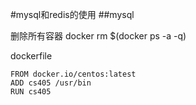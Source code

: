 #mysql和redis的使用
##mysql

删除所有容器
docker rm $(docker ps -a -q) 

dockerfile  
```
FROM docker.io/centos:latest
ADD cs405 /usr/bin
RUN cs405
```

